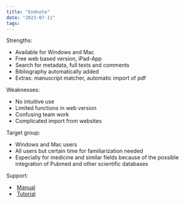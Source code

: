 ```yaml
---
title: "Endnote"
date: "2023-07-11"
tags:
---
```


Strengths:

- Available for Windows and Mac
- Free web based version, iPad-App
- Search for metadata, full texts and comments
- Bibliography automatically added
- Extras: manuscript matcher, automatic import of pdf

Weaknesses:

- No intuitive use
- Limited functions in web version
- Confusing team work
- Complicated import from websites

Target group:

- Windows and Mac users
- All users but certain time for familiarization needed
- Especially for medicine and similar fields because of the possible integration of Pubmed and other scientific databases

Support:

-  [Manual](http://endnote.com/training/mats/enuserguide/eng/endnote7/enguide-full.pdf)
-  [Tutorial](https://www.youtube.com/watch?v=S3xo6ZjBV6U)